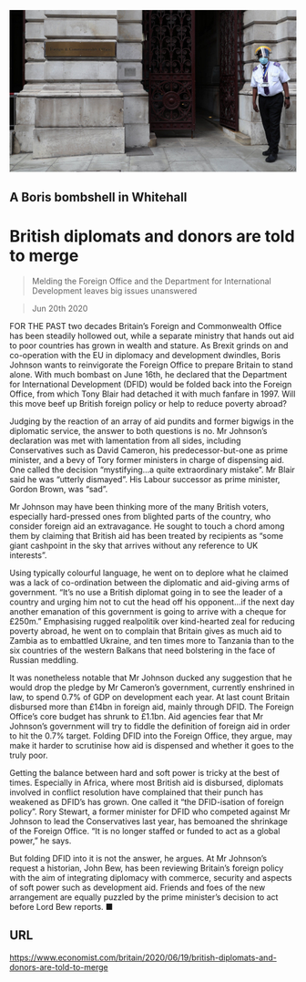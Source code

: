 ![](./images/20200620_BRP502.jpg)

## A Boris bombshell in Whitehall

# British diplomats and donors are told to merge

> Melding the Foreign Office and the Department for International Development leaves big issues unanswered

> Jun 20th 2020

FOR THE PAST two decades Britain’s Foreign and Commonwealth Office has been steadily hollowed out, while a separate ministry that hands out aid to poor countries has grown in wealth and stature. As Brexit grinds on and co-operation with the EU in diplomacy and development dwindles, Boris Johnson wants to reinvigorate the Foreign Office to prepare Britain to stand alone. With much bombast on June 16th, he declared that the Department for International Development (DFID) would be folded back into the Foreign Office, from which Tony Blair had detached it with much fanfare in 1997. Will this move beef up British foreign policy or help to reduce poverty abroad?

Judging by the reaction of an array of aid pundits and former bigwigs in the diplomatic service, the answer to both questions is no. Mr Johnson’s declaration was met with lamentation from all sides, including Conservatives such as David Cameron, his predecessor-but-one as prime minister, and a bevy of Tory former ministers in charge of dispensing aid. One called the decision “mystifying...a quite extraordinary mistake”. Mr Blair said he was “utterly dismayed”. His Labour successor as prime minister, Gordon Brown, was “sad”.

Mr Johnson may have been thinking more of the many British voters, especially hard-pressed ones from blighted parts of the country, who consider foreign aid an extravagance. He sought to touch a chord among them by claiming that British aid has been treated by recipients as “some giant cashpoint in the sky that arrives without any reference to UK interests”.

Using typically colourful language, he went on to deplore what he claimed was a lack of co-ordination between the diplomatic and aid-giving arms of government. “It’s no use a British diplomat going in to see the leader of a country and urging him not to cut the head off his opponent...if the next day another emanation of this government is going to arrive with a cheque for £250m.” Emphasising rugged realpolitik over kind-hearted zeal for reducing poverty abroad, he went on to complain that Britain gives as much aid to Zambia as to embattled Ukraine, and ten times more to Tanzania than to the six countries of the western Balkans that need bolstering in the face of Russian meddling.

It was nonetheless notable that Mr Johnson ducked any suggestion that he would drop the pledge by Mr Cameron’s government, currently enshrined in law, to spend 0.7% of GDP on development each year. At last count Britain disbursed more than £14bn in foreign aid, mainly through DFID. The Foreign Office’s core budget has shrunk to £1.1bn. Aid agencies fear that Mr Johnson’s government will try to fiddle the definition of foreign aid in order to hit the 0.7% target. Folding DFID into the Foreign Office, they argue, may make it harder to scrutinise how aid is dispensed and whether it goes to the truly poor.

Getting the balance between hard and soft power is tricky at the best of times. Especially in Africa, where most British aid is disbursed, diplomats involved in conflict resolution have complained that their punch has weakened as DFID’s has grown. One called it “the DFID-isation of foreign policy”. Rory Stewart, a former minister for DFID who competed against Mr Johnson to lead the Conservatives last year, has bemoaned the shrinkage of the Foreign Office. “It is no longer staffed or funded to act as a global power,” he says.

But folding DFID into it is not the answer, he argues. At Mr Johnson’s request a historian, John Bew, has been reviewing Britain’s foreign policy with the aim of integrating diplomacy with commerce, security and aspects of soft power such as development aid. Friends and foes of the new arrangement are equally puzzled by the prime minister’s decision to act before Lord Bew reports. ■

## URL

https://www.economist.com/britain/2020/06/19/british-diplomats-and-donors-are-told-to-merge
